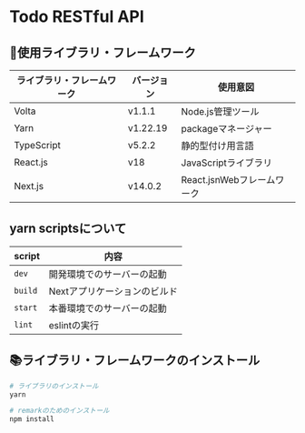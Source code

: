 # Todo RESTful API

## 📡使用ライブラリ・フレームワーク

|ライブラリ・フレームワーク|バージョン|使用意図|
|---|---|---|
|Volta|v1.1.1|Node.js管理ツール|
|Yarn|v1.22.19|packageマネージャー|
|TypeScript|v5.2.2|静的型付け用言語|
|React.js|v18|JavaScriptライブラリ|
|Next.js|v14.0.2|React.jsnWebフレームワーク|

## yarn scriptsについて

|script|内容|
|---|---|
|`dev`|開発環境でのサーバーの起動|
|`build`|Nextアプリケーションのビルド|
|`start`|本番環境でのサーバーの起動|
|`lint`|eslintの実行|

## 📚ライブラリ・フレームワークのインストール

```zsh
# ライブラリのインストール
yarn

# remarkのためのインストール
npm install
```